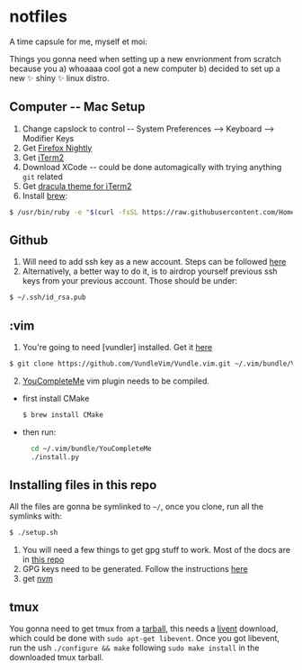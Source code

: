 # notfiles

A time capsule for me, myself et moi:

Things you gonna need when setting up a new envrionment from scratch because you a) whoaaaa cool got a new computer b) decided to set up a new :sparkles: shiny :sparkles: linux distro.

## Computer -- Mac Setup

1. Change capslock to control -- System Preferences --> Keyboard --> Modifier Keys
2. Get [Firefox Nightly](https://www.mozilla.org/en-US/firefox/channel/desktop/)
3. Get [iTerm2](https://www.iterm2.com/downloads.html)
4. Download XCode -- could be done automagically with trying anything `git` related
5. Get [dracula theme for iTerm2](https://draculatheme.com/iterm/)
6. Install [brew](https://brew.sh/):
```bash
$ /usr/bin/ruby -e "$(curl -fsSL https://raw.githubusercontent.com/Homebrew/install/master/install)"
```

## Github
1. Will need to add ssh key as a new account. Steps can be followed [here](https://help.github.com/articles/adding-a-new-ssh-key-to-your-github-account/)
2. Alternatively, a better way to do it, is to airdrop yourself previous ssh keys from your previous account. Those should be under:
``` bash
$ ~/.ssh/id_rsa.pub
```

## :vim
1. You're going to need [vundler] installed. Get it [here](https://github.com/VundleVim/Vundle.vim)
```bash
$ git clone https://github.com/VundleVim/Vundle.vim.git ~/.vim/bundle/Vundle.vim
```
2. [YouCompleteMe]() vim plugin needs to be compiled.
  - first install CMake 
    ```bash
    $ brew install CMake
    ```
  - then run:
    ```bash
      cd ~/.vim/bundle/YouCompleteMe
      ./install.py
    ```

## Installing files in this repo


All the files are gonna be symlinked to `~/`, once you clone, run all the symlinks with:

```bash
$ ./setup.sh
```

1. You will need a few things to get gpg stuff to work. Most of the docs are in [this repo](https://gist.github.com/bmhatfield/cc21ec0a3a2df963bffa3c1f884b676b)
2. GPG keys need to be generated. Follow the instructions [here](https://help.github.com/articles/generating-a-new-gpg-key)
3. get [nvm](https://github.com/creationix/nvm)

## tmux

You gonna need to get tmux from a [tarball](https://tmux.github.io/), this needs a [livent](http://libevent.org/) download, which could be done with `sudo apt-get libevent`. Once you got libevent, run the ush `./configure && make` following `sudo make install` in the downloaded tmux tarball.
